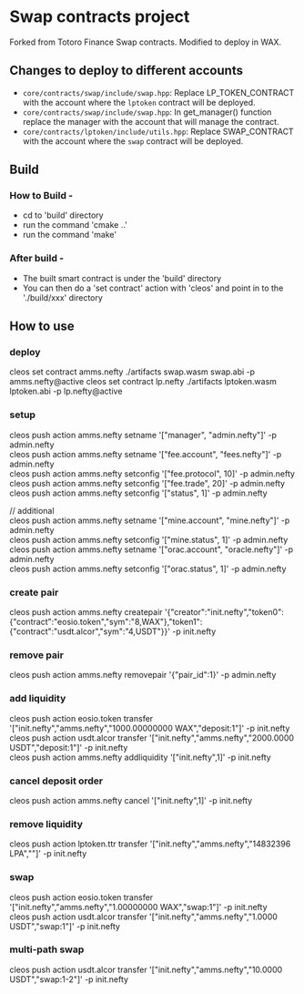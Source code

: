 # Swap contracts project

Forked from Totoro Finance Swap contracts. Modified to deploy in WAX.

## Changes to deploy to different accounts

* `core/contracts/swap/include/swap.hpp`: Replace LP_TOKEN_CONTRACT with the account where the `lptoken` contract will be deployed.
* `core/contracts/swap/include/swap.hpp`: In get_manager() function replace the manager with the account that will manage the contract.
* `core/contracts/lptoken/include/utils.hpp`: Replace SWAP_CONTRACT with the account where the `swap` contract will be deployed.

## Build

### How to Build -
   - cd to 'build' directory
   - run the command 'cmake ..'
   - run the command 'make'

### After build -
   - The built smart contract is under the 'build' directory
   - You can then do a 'set contract' action with 'cleos' and point in to the './build/xxx' directory

## How to use

### deploy

cleos set contract amms.nefty ./artifacts swap.wasm swap.abi -p amms.nefty@active
cleos set contract lp.nefty ./artifacts lptoken.wasm lptoken.abi -p lp.nefty@active

### setup
cleos push action amms.nefty setname '["manager", "admin.nefty"]' -p admin.nefty  
cleos push action amms.nefty setname '["fee.account", "fees.nefty"]' -p admin.nefty  
cleos push action amms.nefty setconfig '["fee.protocol", 10]' -p admin.nefty  
cleos push action amms.nefty setconfig '["fee.trade", 20]' -p admin.nefty  
cleos push action amms.nefty setconfig '["status", 1]' -p admin.nefty  

// additional  
cleos push action amms.nefty setname '["mine.account", "mine.nefty"]' -p admin.nefty  
cleos push action amms.nefty setconfig '["mine.status", 1]' -p admin.nefty  
cleos push action amms.nefty setname '["orac.account", "oracle.nefty"]' -p admin.nefty  
cleos push action amms.nefty setconfig '["orac.status", 1]' -p admin.nefty  

### create pair
cleos push action amms.nefty createpair '{"creator":"init.nefty","token0":{"contract":"eosio.token","sym":"8,WAX"},"token1":{"contract":"usdt.alcor","sym":"4,USDT"}}' -p init.nefty  

### remove pair
cleos push action amms.nefty removepair '{"pair_id":1}' -p admin.nefty  

### add liquidity
cleos push action eosio.token transfer '["init.nefty","amms.nefty","1000.00000000 WAX","deposit:1"]' -p init.nefty  
cleos push action usdt.alcor transfer '["init.nefty","amms.nefty","2000.0000 USDT","deposit:1"]' -p init.nefty  
cleos push action amms.nefty addliquidity '["init.nefty",1]' -p init.nefty  

### cancel deposit order
cleos push action amms.nefty cancel '["init.nefty",1]' -p init.nefty  

### remove liquidity
cleos push action lptoken.ttr transfer '["init.nefty","amms.nefty","14832396 LPA",""]' -p init.nefty  

### swap
cleos push action eosio.token transfer '["init.nefty","amms.nefty","1.00000000 WAX","swap:1"]' -p init.nefty  
cleos push action usdt.alcor transfer '["init.nefty","amms.nefty","1.0000 USDT","swap:1"]' -p init.nefty  

### multi-path swap
cleos push action usdt.alcor transfer '["init.nefty","amms.nefty","10.0000 USDT","swap:1-2"]' -p init.nefty  

